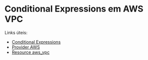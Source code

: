 # Conditional Expressions em AWS VPC

Links úteis:

- [Conditional Expressions](https://www.terraform.io/language/expressions/conditionals)
- [Provider AWS](https://registry.terraform.io/providers/hashicorp/aws/latest/docs)
- [Resource aws_vpc](https://registry.terraform.io/providers/hashicorp/aws/latest/docs/resources/vpc)